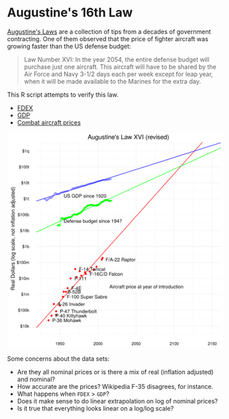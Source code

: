 Augustine's 16th Law
===

[Augustine's Laws](https://en.wikipedia.org/wiki/Augustine%27s_laws)
are a collection of tips from a decades of government contracting.
One of them observed that the price of fighter aircraft was growing
faster than the US defense budget:

> Law Number XVI: In the year 2054, the entire defense budget will
> purchase just one aircraft. This aircraft will have to be shared by
> the Air Force and Navy 3-1/2 days each per week except for leap year,
> when it will be made available to the Marines for the extra day.

This R script attempts to verify this law.

* [FDEX](https://fred.stlouisfed.org/series/FDEFX)
* [GDP](https://fred.stlouisfed.org/series/GDP)
* [Combat aircraft prices](https://en.wikipedia.org/wiki/File:Augustine%27s_law.svg)


![Plot of combat aircraft prices, FDEX and GDP on a logscale](augustine.png)

Some concerns about the data sets:
* Are they all nominal prices or is there a mix of real (inflation adjusted) and nominal?
* How accurate are the prices? Wikipedia F-35 disagrees, for instance.
* What happens when `FDEX` > `GDP`?
* Does it make sense to do linear extrapolation on log of nominal prices?
* Is it true that everything looks linear on a log/log scale?
